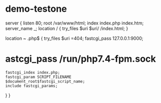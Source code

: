 # demo-testone
server {
  listen   80;
  root /var/www/html;
  index index.php index.htm;
  server_name _;
  location / {
    try_files $uri $uri/ /index.html;
  }

  location ~ \.php$ {
    try_files $uri =404;
    fastcgi_pass 127.0.0.1:9000;
#    astcgi_pass /run/php7.4-fpm.sock
    fastcgi_index index.php;
    fastcgi_param SCRIPT_FILENAME                     $document_root$fastcgi_script_name;
    include fastcgi_params;
  }
}
